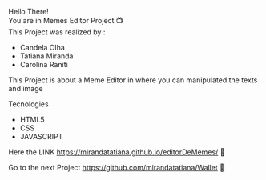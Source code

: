 Hello There!
<br>
You are in Memes Editor Project 📺
<br>
This Project was realized by :

- Candela Olha 
- Tatiana Miranda
- Carolina Raniti

This Project is about a Meme Editor in where you can manipulated the texts and image 

Tecnologies
- HTML5
- CSS
- JAVASCRIPT

Here the LINK 
https://mirandatatiana.github.io/editorDeMemes/ 🚀

Go to the next Project https://github.com/mirandatatiana/Wallet 💸
